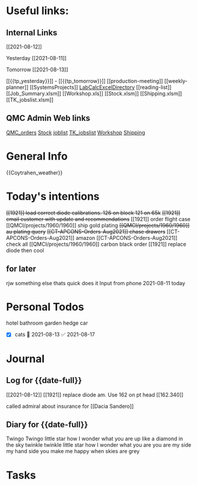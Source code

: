 # Useful links:


## Internal Links

[[2021-08-12]]

Yesterday [[2021-08-11]]

Tomorrow [[2021-08-13]]


[[{{tp_yesterday}}]] - [[{{tp_tomorrow}}]]
[[production-meeting]]
[[weekly-planner]]
[[SystemsProjects]]
[LabCalcExcelDirectory](file:///D:/MEGA/terminal/LabCalculations/)
[[reading-list]]
[[Job_Summary.xlsm]]
[[Workshop.xls]]
[[Stock.xlsm]]
[[Shipping.xlsm]]
[[TK_jobslist.xlsm]]

## QMC Admin Web links

[QMC\_orders](https://www.dropbox.com/scl/fi/o674wx2wdoeo81g3cg0pm/QMC_orders.xlsm?cloud_editor=excel&dl=0)
[Stock](https://www.dropbox.com/scl/fi/w20c8bpsjfwzzr7gjnnri/Stock.xlsm?cloud_editor=excel&dl=0)
[joblist](https://www.dropbox.com/scl/fi/6lxbg8x0fb0b4odekj8u3/joblist.xls?cloud_editor=excel&dl=0)
[TK\_jobslist](https://www.dropbox.com/scl/fi/f27ptqro2cu9p9po9nqty/TK_jobslist.xlsm?cloud_editor=excel&dl=0)
[Workshop](https://www.dropbox.com/scl/fi/179ys17jb5uofer9b5wow/Workshop.xls?cloud_editor=excel&dl=0)
[Shipping](https://www.dropbox.com/scl/fi/9mvmib7om9r2ca8et1cu2/Shipping.xlsm?cloud_editor=excel&dl=0)

# General Info

{{Coytrahen_weather}}

# Today's intentions

~~[[1921]] load correct diode calibrations. 126 on block 121 on 65k~~
~~[[1921]] email customer with update and recommendations~~
[[1921]] order flight case
[[QMCI/projects/1960/1960]] ship gold plating
~~[[QMCI/projects/1960/1960]] au plating query~~
~~[[CT-APCONS-Orders-Aug2021]] chase drawers~~
[[CT-APCONS-Orders-Aug2021]] amazon
[[CT-APCONS-Orders-Aug2021]] check all
[[QMCI/projects/1960/1960]] carbon black order
[[1921]] replace diode then cool

## for later

rjw
something else
thats quick
does it 
Input from phone
2021-08-11 today



# Personal Todos

hotel
bathroom
garden
hedge
car

- [x] cats 📅 2021-08-13 ✅ 2021-08-17

# Journal

## Log for {{date-full}}
 
[[2021-08-12]]  [[1921]] replace diode am. Use 162 on pt head [[162.340]]

called admiral about insurance for [[Dacia Sandero]]


## Diary for {{date-full}}
Twingo Twingo little star how I wonder what you are up like a diamond in the sky twinkle twinkle little star how I wonder what you are you are my side my hand side you make me happy when skies are grey
# Tasks


```tasks
```